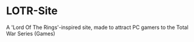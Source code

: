 # LOTR-Site
A 'Lord Of The Rings'-inspired site, made to attract PC gamers to the Total War Series (Games)
